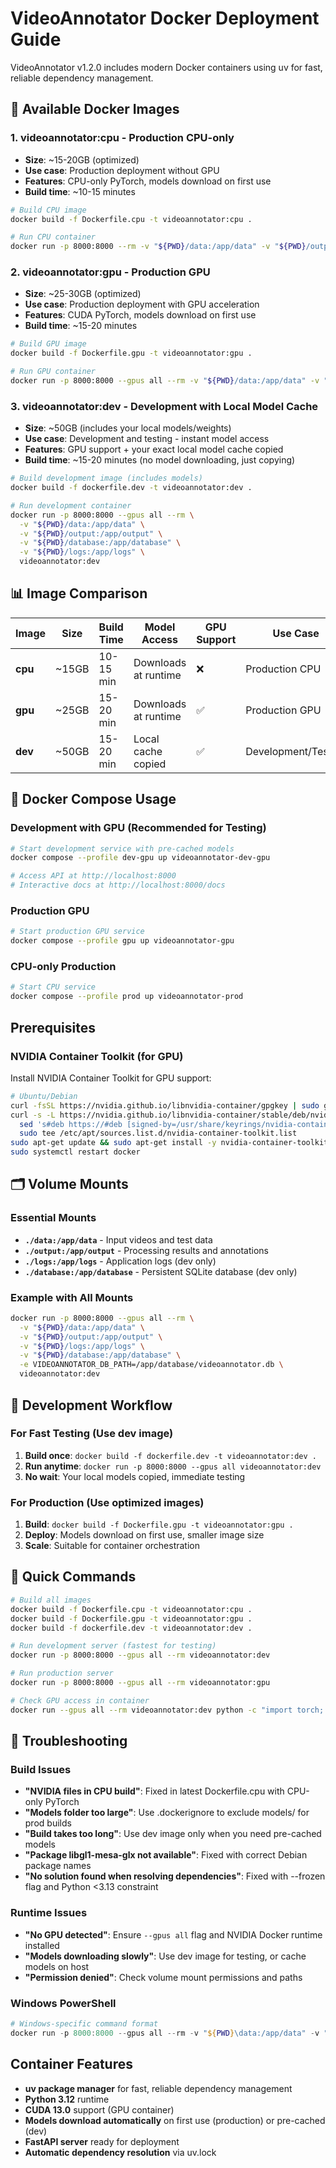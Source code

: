 # VideoAnnotator Docker Deployment Guide

VideoAnnotator v1.2.0 includes modern Docker containers using uv for fast, reliable dependency management.

## 🐳 Available Docker Images

### 1. **videoannotator:cpu** - Production CPU-only
- **Size**: ~15-20GB (optimized)  
- **Use case**: Production deployment without GPU
- **Features**: CPU-only PyTorch, models download on first use
- **Build time**: ~10-15 minutes

```bash
# Build CPU image
docker build -f Dockerfile.cpu -t videoannotator:cpu .

# Run CPU container
docker run -p 8000:8000 --rm -v "${PWD}/data:/app/data" -v "${PWD}/output:/app/output" videoannotator:cpu
```

### 2. **videoannotator:gpu** - Production GPU
- **Size**: ~25-30GB (optimized)
- **Use case**: Production deployment with GPU acceleration  
- **Features**: CUDA PyTorch, models download on first use
- **Build time**: ~15-20 minutes

```bash
# Build GPU image
docker build -f Dockerfile.gpu -t videoannotator:gpu .

# Run GPU container
docker run -p 8000:8000 --gpus all --rm -v "${PWD}/data:/app/data" -v "${PWD}/output:/app/output" videoannotator:gpu
```

### 3. **videoannotator:dev** - Development with Local Model Cache  
- **Size**: ~50GB (includes your local models/weights)
- **Use case**: Development and testing - instant model access
- **Features**: GPU support + your exact local model cache copied
- **Build time**: ~15-20 minutes (no model downloading, just copying)

```bash
# Build development image (includes models)
docker build -f dockerfile.dev -t videoannotator:dev .

# Run development container
docker run -p 8000:8000 --gpus all --rm \
  -v "${PWD}/data:/app/data" \
  -v "${PWD}/output:/app/output" \
  -v "${PWD}/database:/app/database" \
  -v "${PWD}/logs:/app/logs" \
  videoannotator:dev
```

## 📊 Image Comparison

| Image | Size | Build Time | Model Access | GPU Support | Use Case |
|-------|------|------------|-------------|-------------|----------|
| **cpu** | ~15GB | 10-15 min | Downloads at runtime | ❌ | Production CPU |
| **gpu** | ~25GB | 15-20 min | Downloads at runtime | ✅ | Production GPU |
| **dev** | ~50GB | 15-20 min | Local cache copied | ✅ | Development/Testing |

## 🚀 Docker Compose Usage

### Development with GPU (Recommended for Testing)
```bash
# Start development service with pre-cached models
docker compose --profile dev-gpu up videoannotator-dev-gpu

# Access API at http://localhost:8000
# Interactive docs at http://localhost:8000/docs
```

### Production GPU
```bash
# Start production GPU service
docker compose --profile gpu up videoannotator-gpu
```

### CPU-only Production
```bash
# Start CPU service  
docker compose --profile prod up videoannotator-prod
```

## Prerequisites

### NVIDIA Container Toolkit (for GPU)
Install NVIDIA Container Toolkit for GPU support:

```bash
# Ubuntu/Debian
curl -fsSL https://nvidia.github.io/libnvidia-container/gpgkey | sudo gpg --dearmor -o /usr/share/keyrings/nvidia-container-toolkit-keyring.gpg
curl -s -L https://nvidia.github.io/libnvidia-container/stable/deb/nvidia-container-toolkit.list | \
  sed 's#deb https://#deb [signed-by=/usr/share/keyrings/nvidia-container-toolkit-keyring.gpg] https://#g' | \
  sudo tee /etc/apt/sources.list.d/nvidia-container-toolkit.list
sudo apt-get update && sudo apt-get install -y nvidia-container-toolkit
sudo systemctl restart docker
```

## 🗂️ Volume Mounts

### Essential Mounts
- **`./data:/app/data`** - Input videos and test data
- **`./output:/app/output`** - Processing results and annotations
- **`./logs:/app/logs`** - Application logs (dev only)
- **`./database:/app/database`** - Persistent SQLite database (dev only)

### Example with All Mounts
```bash
docker run -p 8000:8000 --gpus all --rm \
  -v "${PWD}/data:/app/data" \
  -v "${PWD}/output:/app/output" \
  -v "${PWD}/logs:/app/logs" \
  -v "${PWD}/database:/app/database" \
  -e VIDEOANNOTATOR_DB_PATH=/app/database/videoannotator.db \
  videoannotator:dev
```

## 🔧 Development Workflow

### For Fast Testing (Use dev image)
1. **Build once**: `docker build -f dockerfile.dev -t videoannotator:dev .`
2. **Run anytime**: `docker run -p 8000:8000 --gpus all videoannotator:dev`
3. **No wait**: Your local models copied, immediate testing

### For Production (Use optimized images)
1. **Build**: `docker build -f Dockerfile.gpu -t videoannotator:gpu .`  
2. **Deploy**: Models download on first use, smaller image size
3. **Scale**: Suitable for container orchestration

## 🎯 Quick Commands

```bash
# Build all images
docker build -f Dockerfile.cpu -t videoannotator:cpu .
docker build -f Dockerfile.gpu -t videoannotator:gpu .  
docker build -f dockerfile.dev -t videoannotator:dev .

# Run development server (fastest for testing)
docker run -p 8000:8000 --gpus all --rm videoannotator:dev

# Run production server
docker run -p 8000:8000 --gpus all --rm videoannotator:gpu

# Check GPU access in container
docker run --gpus all --rm videoannotator:dev python -c "import torch; print(f'CUDA: {torch.cuda.is_available()}')"
```

## 🐛 Troubleshooting

### Build Issues
- **"NVIDIA files in CPU build"**: Fixed in latest Dockerfile.cpu with CPU-only PyTorch
- **"Models folder too large"**: Use .dockerignore to exclude models/ for prod builds  
- **"Build takes too long"**: Use dev image only when you need pre-cached models
- **"Package libgl1-mesa-glx not available"**: Fixed with correct Debian package names
- **"No solution found when resolving dependencies"**: Fixed with --frozen flag and Python <3.13 constraint

### Runtime Issues
- **"No GPU detected"**: Ensure `--gpus all` flag and NVIDIA Docker runtime installed
- **"Models downloading slowly"**: Use dev image for testing, or cache models on host
- **"Permission denied"**: Check volume mount permissions and paths

### Windows PowerShell
```powershell
# Windows-specific command format
docker run -p 8000:8000 --gpus all --rm -v "${PWD}\data:/app/data" -v "${PWD}\output:/app/output" videoannotator:dev
```

## Container Features

- **uv package manager** for fast, reliable dependency management
- **Python 3.12** runtime
- **CUDA 13.0** support (GPU container)
- **Models download automatically** on first use (production) or pre-cached (dev)
- **FastAPI server** ready for deployment
- **Automatic dependency resolution** via uv.lock
